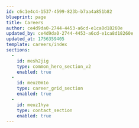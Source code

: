 ```yaml
---
id: c6c1e4c4-1537-4599-823b-b7aa4a851b82
blueprint: page
title: Careers
author: ce4d9da0-2744-4453-a6cd-e1ca8d18260e
updated_by: ce4d9da0-2744-4453-a6cd-e1ca8d18260e
updated_at: 1756359405
template: careers/index
sections:
  -
    id: mesh2jig
    type: common_hero_section_v2
    enabled: true
  -
    id: meuz0m1o
    type: career_grid_section
    enabled: true
  -
    id: meuz1hya
    type: contact_section
    enabled: true
---
```

